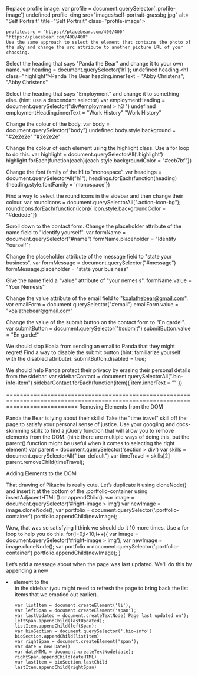 Replace profile image:
    var profile = document.querySelector('.profile-image')
    undefined
    profile
    <img src=​"images/​self-portrait-grassbg.jpg" alt=​"Self Portrait" title=​"Self Portrait" class=​"profile-image">​

    profile.src = "https://placebear.com/400/400"
    "https://placebear.com/400/400"
    Use the same approach to select the element that contains the photo of the sky and change the src attribute to another picture URL of your choosing.

Select the heading that says "Panda the Bear" and change it to your own name.
    var heading = document.querySelector('h1');
    undefined
    heading
    <h1 class=​"highlight">​Panda The Bear​</h1>​
    heading.innerText = "Abby Christens";
    "Abby Christens"


Select the heading that says "Employment" and change it to something else. (hint: use a descendant selector)
    var employmentHeading = document.querySelector("div#employment > h3 ")
    undefined
    employmentHeading.innerText = "Work History"
    "Work History"


Change the colour of the body.
    var body = document.querySelector("body")
    undefined
    body.style.background = "#2e2e2e"
    "#2e2e2e"

Change the colour of each element using the highlight class. Use a for loop to do this.
    var highlight = document.querySelectorAll('.highlight')
    highlight.forEach(function(each){each.style.backgroundColor = "#ecb7bf"})

Change the font family of the h1 to 'monospace'.
    var headings = document.querySelectorAll("h1");
    headings.forEach(function(heading){heading.style.fontFamily = 'monospace'})

Find a way to select the round icons in the sidebar and then change their colour.
    var roundIcons = document.querySelectorAll(".action-icon-bg");
    roundIcons.forEach(function(icon){ icon.style.backgroundColor = "#dedede"})

Scroll down to the contact form. Change the placeholder attribute of the name field to "identify yourself".
    var formName = document.querySelector("#name")
    formName.placeholder = "Identify Yourself";

Change the placeholder attribute of the message field to "state your business".
    var formMessage = document.querySelector("#message")
    formMessage.placeholder = "state your business"

Give the name field a "value" attribute of "your nemesis".
    formName.value = "Your Nemesis"

Change the value attribute of the email field to "koalathebear@gmail.com".
    var emailForm = document.querySelector("#email")
    emailForm.value = "koalathebear@gmail.com"

Change the value of the submit button on the contact form to "En garde!".
    var submitButton = document.querySelector("#submit")
    submitButton.value = "En garde!"

We should stop Koala from sending an email to Panda that they might regret! Find a way to disable the submit button (hint: familiarize yourself with the disabled attribute).
    submitButton.disabled = true;

We should help Panda protect their privacy by erasing their personal details from the sidebar.
  var sidebarContact = document.querySelectorAll(".bio-info-item")
  sidebarContact.forEach(function(item){ item.innerText = "" })



=================================================================================================================================
Removing Elements from the DOM

Panda the Bear is lying about their skills! Take the "time travel" skill off the page to satisfy your personal sense of justice. Use your googling and docs-skimming skillz to find a jQuery function that will allow you to remove elements from the DOM. (hint: there are multiple ways of doing this, but the parent() function might be useful when it comes to selecting the right element)
  var parent = document.querySelector('section > div')
  var skills = document.querySelectorAll(".bar-default")
  var timeTravel = skills[2]
  parent.removeChild(timeTravel);


Adding Elements to the DOM

That drawing of Pikachu is really cute. Let’s duplicate it using cloneNode() and insert it at the bottom of the .portfolio-container using insertAdjacentHTML() or appendChild().
    var image = document.querySelector('#right-image > img')
    var newImage = image.cloneNode();
    var portfolio = document.querySelector('.portfolio-container')
    portfolio.appendChild(newImage);

Wow, that was so satisfying I think we should do it 10 more times. Use a for loop to help you do this.
    for(i=0;i<10;i++){
    var image = document.querySelector('#right-image > img');
        var newImage = image.cloneNode();
        var portfolio = document.querySelector('.portfolio-container')
        portfolio.appendChild(newImage);
    }

Let’s add a message about when the page was last updated. We'll do this by appending a new <li> element to the <ul> in the sidebar (you might need to refresh the page to bring back the list items that we emptied out earlier).

    var listItem = document.createElement('li');
    var leftSpan = document.createElement('span');
    var lastUpdated = document.createTextNode('Page last updated on');
    leftSpan.appendChild(lastUpdated);
    listItem.appendChild(leftSpan);
    var bioSection = document.querySelector('.bio-info')
    bioSection.appendChild(listItem)
    var rightSpan = document.createElement('span');
    var date = new Date()
    var dateHTML = document.createTextNode(date);
    rightSpan.appendChild(dateHTML)
    var lastItem = bioSection.lastChild
    lastItem.appendChild(rightSpan)
